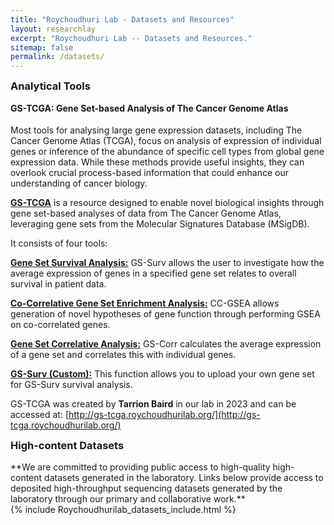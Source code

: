 ```yaml
---
title: "Roychoudhuri Lab - Datasets and Resources"
layout: researchlay
excerpt: "Roychoudhuri Lab -- Datasets and Resources."
sitemap: false
permalink: /datasets/
---
```

<h3 style="margin-top:0px">Analytical Tools</h3> 
<h4 style="margin-top:0px">GS-TCGA: Gene Set-based Analysis of The Cancer Genome Atlas</h4>
 
Most tools for analysing large gene expression datasets, including The Cancer Genome Atlas (TCGA), focus on analysis of expression of individual genes or inference of the abundance of specific cell types from global gene expression data. While these methods provide useful
insights, they can overlook crucial process-based information that could enhance our understanding of cancer biology.
 
[**GS-TCGA**](http://gs-tcga.roychoudhurilab.org/) is a resource designed to enable novel biological insights through gene set-based analyses of data from The Cancer Genome Atlas, leveraging gene sets from the Molecular Signatures Database (MSigDB). 
 
It consists of four tools:
 
[**Gene Set Survival Analysis:**](http://gs-tcga.roychoudhurilab.org/) GS-Surv allows the user to investigate how the average expression of genes in a specified gene set relates to overall survival in patient data.
 
[**Co-Correlative Gene Set Enrichment Analysis:**](http://gs-tcga.roychoudhurilab.org/) CC-GSEA allows generation of novel hypotheses of gene function through performing GSEA on co-correlated genes.
 
[**Gene Set Correlative Analysis:**](http://gs-tcga.roychoudhurilab.org/) GS-Corr calculates the average expression of a gene set and correlates this with individual genes.
 
[**GS-Surv (Custom):**](http://gs-tcga.roychoudhurilab.org/) This function allows you to upload your own gene set for GS-Surv survival analysis.
 
GS-TCGA was created by **Tarrion Baird** in our lab in 2023 and can be accessed at: [http://gs-tcga.roychoudhurilab.org/](http://gs-tcga.roychoudhurilab.org/)
  
 
<h3 style="margin-top:0px">High-content Datasets</h3> 
**We are committed to providing public access to high-quality high-content datasets generated in the laboratory. Links below provide access to deposited high-throughput sequencing datasets generated by the laboratory through our primary and collaborative work.**
<div>
{% include Roychoudhurilab_datasets_include.html %}
</div>
